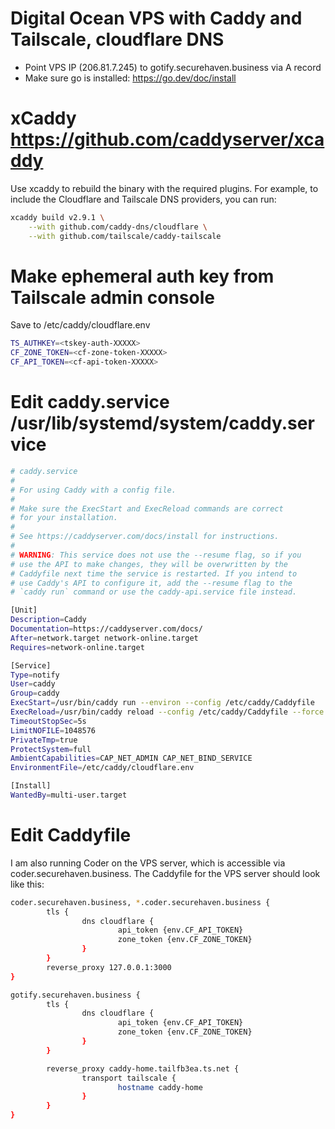 # Digital Ocean VPS with Caddy and Tailscale, cloudflare DNS

- Point VPS IP (206.81.7.245) to  gotify.securehaven.business via A record
- Make sure go is installed: https://go.dev/doc/install

# xCaddy https://github.com/caddyserver/xcaddy
Use xcaddy to rebuild the binary with the required plugins. For example, to include the Cloudflare and Tailscale DNS providers, you can run:
```bash
xcaddy build v2.9.1 \
    --with github.com/caddy-dns/cloudflare \
    --with github.com/tailscale/caddy-tailscale
```
# Make ephemeral auth key from Tailscale admin console
Save to /etc/caddy/cloudflare.env
```bash
TS_AUTHKEY=<tskey-auth-XXXXX>
CF_ZONE_TOKEN=<cf-zone-token-XXXXX>
CF_API_TOKEN=<cf-api-token-XXXXX>
```

# Edit caddy.service /usr/lib/systemd/system/caddy.service
```bash
# caddy.service
#
# For using Caddy with a config file.
#
# Make sure the ExecStart and ExecReload commands are correct
# for your installation.
#
# See https://caddyserver.com/docs/install for instructions.
#
# WARNING: This service does not use the --resume flag, so if you
# use the API to make changes, they will be overwritten by the
# Caddyfile next time the service is restarted. If you intend to
# use Caddy's API to configure it, add the --resume flag to the
# `caddy run` command or use the caddy-api.service file instead.

[Unit]
Description=Caddy
Documentation=https://caddyserver.com/docs/
After=network.target network-online.target
Requires=network-online.target

[Service]
Type=notify
User=caddy
Group=caddy
ExecStart=/usr/bin/caddy run --environ --config /etc/caddy/Caddyfile
ExecReload=/usr/bin/caddy reload --config /etc/caddy/Caddyfile --force
TimeoutStopSec=5s
LimitNOFILE=1048576
PrivateTmp=true
ProtectSystem=full
AmbientCapabilities=CAP_NET_ADMIN CAP_NET_BIND_SERVICE
EnvironmentFile=/etc/caddy/cloudflare.env

[Install]
WantedBy=multi-user.target
```

# Edit Caddyfile
I am also running Coder on the VPS server, which is accessible via coder.securehaven.business. The Caddyfile for the VPS server should look like this:

```bash
coder.securehaven.business, *.coder.securehaven.business {
        tls {
                dns cloudflare {
                        api_token {env.CF_API_TOKEN}
                        zone_token {env.CF_ZONE_TOKEN}
                }
        }
        reverse_proxy 127.0.0.1:3000
}

gotify.securehaven.business {
        tls {
                dns cloudflare {
                        api_token {env.CF_API_TOKEN}
                        zone_token {env.CF_ZONE_TOKEN}
                }
        }

        reverse_proxy caddy-home.tailfb3ea.ts.net {
                transport tailscale {
                        hostname caddy-home
                }
        }
}
```

